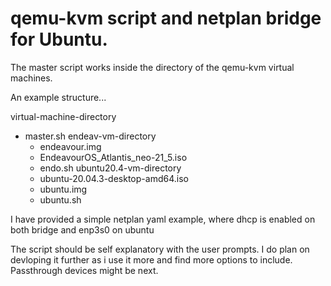 # qemu-kvm script and netplan bridge for Ubuntu.

The master script works inside the directory of the qemu-kvm virtual machines.

An example structure...

virtual-machine-directory
* master.sh
  endeav-vm-directory
   * endeavour.img
   * EndeavourOS_Atlantis_neo-21_5.iso
   * endo.sh
  ubuntu20.4-vm-directory
   * ubuntu-20.04.3-desktop-amd64.iso
   * ubuntu.img
   * ubuntu.sh

I have provided a simple netplan yaml example, where dhcp is enabled on both bridge and enp3s0 on ubuntu

The script should be self explanatory with the user prompts. I do plan on devloping it further as i use it more and find
more options to include. Passthrough devices might be next.
